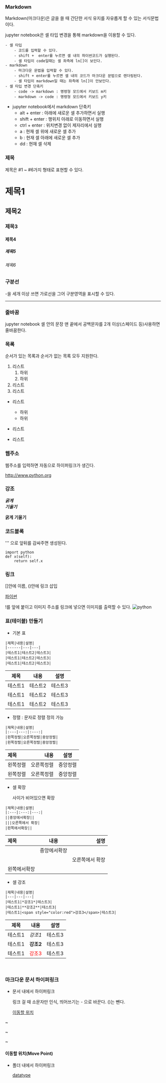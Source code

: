 ### Markdown

Markdown(마크다운)은 글을 쓸 때 간단한 서식 유지를 자유롭게 할 수 있는 서식문법이다. 

jupyter notebook은 셀 타입 변경을 통해 markdown을 이용할 수 있다.

    - 셀 타입
        - 코드를 입력할 수 있다.
        - shift +  enter를 누르면 셀 내의 파이썬코드가 실행된다.
        - 셀 타입이 code일때는 셀 좌측에 ln[]이 보인다.
    - markdown
        - 마크다운 문법을 입력할 수 있다.
        - shift + enter를 누르면 셀 내의 코드가 마크다운 문법으로 렌더링된다.
        - 셀 타입이 markdown일 때는 좌측에 ln[]이 안보인다.
    - 셀 타입 변경 단축키
        - code -> markdown : 명령형 모드에서 키보드 m키
        - markdown -> code : 명령형 모드에서 키보드 y키

- jupyter notebook에서 markdown 단축키
    - alt + enter : 아래에 새로운 셀 추가하면서 실행
    - shift + enter : 행위치 아래로 이동하면서 실행
    - ctrl + enter : 위치변경 없이 제자리에서 실행
    - a : 현재 셀 위에 새로운 셀 추가
    - b : 현재 셀 아래에 새로운 셀 추가
    - dd : 현재 셀 삭제



### 제목

제목은 #1 ~ #6가지 형태로 표현할 수 있다.
# 제목1
## 제목2
### 제목3
#### 제목4
##### 제목5
###### 제목6



### 구분선

 -을 세개 이상 쓰면 가로선을 그어 구분영역을 표시할 수 있다.

---



### 줄바꿈
jupyter notebook 셀 안의 문장 맨 끝에서 공백문자를 2개 이상(스페이드 등)사용하면 줄바꿈한다. 

  

### 목록
순서가 있는 목록과 순서가 없는 목록 모두 지원한다.
1. 리스트
   1. 하위
   2. 하위
2. 리스트
3. 리스트

- 리스트

  - 하위
  - 하위

- 리스트

- 리스트

  

### 웹주소
웹주소를 입력하면 자동으로 하이퍼링크가 생긴다.

http://www.python.org



### 강조

***굵게***  
___기울기___

**굵게** 
__기울기__



### 코드블록
'''  으로 앞뒤를 감싸주면 생성된다.

``` 
import python
def x(self):
    return self.x
```



### 링크

[]안에 이름, ()안에 링크 삽입

[파이썬](http://www.python.org)



!를 앞에 붙이고 이미지 주소를 링크에 넣으면 이미지를 출력할 수 있다.
![python](https://www.python.org/static/img/python-logo.png)



### 표(테이블) 만들기

- 기본 표

```
|제목|내용|설명|
|------|---|---|
|테스트1|테스트2|테스트3|
|테스트1|테스트2|테스트3|
|테스트1|테스트2|테스트3|
```

| 제목    | 내용    | 설명    |
| ------- | ------- | ------- |
| 테스트1 | 테스트2 | 테스트3 |
| 테스트1 | 테스트2 | 테스트3 |
| 테스트1 | 테스트2 | 테스트3 |

- 정렬
  : 문자로 정렬 정의 가능

```
|제목|내용|설명|
|:---|---:|:---:|
|왼쪽정렬|오른쪽정렬|중앙정렬|
|왼쪽정렬|오른쪽정렬|중앙정렬|
```

| 제목     |       내용 |   설명   |
| :------- | ---------: | :------: |
| 왼쪽정렬 | 오른쪽정렬 | 중앙정렬 |
| 왼쪽정렬 | 오른쪽정렬 | 중앙정렬 |

- 셀 확장

  사이가 비어있으면 확장

```
|제목|내용|설명|
|:---|:---:|---:|
||중앙에서확장||
|||오른쪽에서 확장|
|왼쪽에서확장||
```

| 제목         |     내용     |            설명 |
| :----------- | :----------: | --------------: |
|              | 중앙에서확장 |                 |
|              |              | 오른쪽에서 확장 |
| 왼쪽에서확장 |              |                 |

- 셀 강조

```
|제목|내용|설명|
|---|---|---|
|테스트1|*강조1*|테스트3|
|테스트1|**강조2**|테스트3|
|테스트1|<span style="color:red">강조3</span>|테스트3|
```

| 제목    | 내용                                 | 설명    |
| ------- | ------------------------------------ | ------- |
| 테스트1 | *강조1*                              | 테스트3 |
| 테스트1 | **강조2**                            | 테스트3 |
| 테스트1 | <span style="color:red">강조3</span> | 테스트3 |

</br>

### 마크다운 문서 하이퍼링크

- 문서 내에서 하이퍼링크

  링크 걸 때 소문자만 인식, 띄어쓰기는 - 으로 바꾼다. ()는 뺀다.

  [이동할 위치](#이동할-위치move-point)

~

~

~

#### 이동할 위치(Move Point)

- 폴더 내에서 하이퍼링크

  [datatype](./1_datatype)

  
